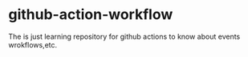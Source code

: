 # github-action-workflow
The is just learning repository for github actions to know about events wrokflows,etc.
